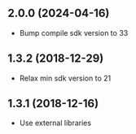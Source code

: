 <a name="2.0.0"></a>
## 2.0.0 (2024-04-16)

- Bump compile sdk version to 33

<a name="1.3.2"></a>
## 1.3.2 (2018-12-29)

- Relax min sdk version to 21


<a name="1.3.1"></a>
## 1.3.1 (2018-12-16)

- Use external libraries
